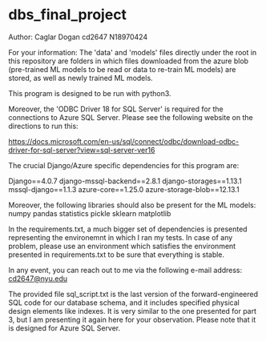 # dbs_final_project
Author: Caglar Dogan
cd2647  N18970424

For your information: The 'data' and 'models' files directly under the root in this repository are folders in which files downloaded from the azure blob (pre-trained ML models to be read or data to re-train ML models) are stored, as well as newly trained ML models.

This program is designed to be run with python3.

Moreover, the 'ODBC Driver 18 for SQL Server' is required for the connections to Azure SQL Server.
Please see the following website on the directions to run this:

https://docs.microsoft.com/en-us/sql/connect/odbc/download-odbc-driver-for-sql-server?view=sql-server-ver16

The crucial Django/Azure specific dependencies for this program are:

Django==4.0.7
django-mssql-backend==2.8.1
django-storages==1.13.1
mssql-django==1.1.3
azure-core==1.25.0
azure-storage-blob==12.13.1

Moreover, the following libraries should also be present for the ML models:
numpy
pandas
statistics
pickle
sklearn
matplotlib

In the requirements.txt, a much bigger set of dependencies is presented representing the environemnt in which I ran my tests. In case of any problem, please use an environment which satisfies the environment presented in requirements.txt to be sure that everything is stable.

In any event, you can reach out to me via the following e-mail address: cd2647@nyu.edu

The provided file sql_script.txt is the last version of the forward-engineered SQL code for our database schema, and it includes specified physical design elements like indexes. It is very similar to the one presented for part 3, but I am presenting it again here for your observation. Please note that it is designed for Azure SQL Server.
